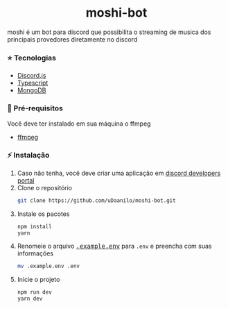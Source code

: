 <h1 align="center">moshi-bot</h1>

moshi é um bot para discord que possibilita o streaming de musica dos principais provedores diretamente no discord

### ⭐ Tecnologias
* [Discord.js](https://github.com/discordjs/discord.js)
* [Typescript](https://www.typescriptlang.org/)
* [MongoDB](https://www.mongodb.com/)

### 🧩 Pré-requisitos
Você deve ter instalado em sua máquina o ffmpeg
* [ffmpeg](https://www.ffmpeg.org/)

### ⚡ Instalação

1. Caso não tenha, você deve criar uma aplicação em [discord developers portal](https://discord.com/developers/applications)
2. Clone o repositório
    ```sh
    git clone https://github.com/uDaanilo/moshi-bot.git
    ```
3. Instale os pacotes
    ```sh
    npm install
    yarn
    ```
4. Renomeie o arquivo <kbd>[.example.env](.example.env)</kbd> para `.env` e preencha com suas informações
    ```sh
    mv .example.env .env
    ```
5. Inicie o projeto
    ```sh
    npm run dev
    yarn dev
    ```